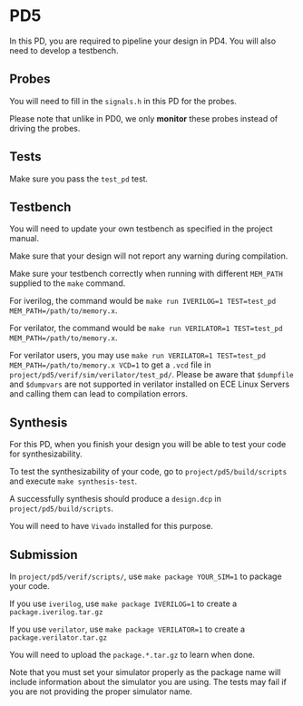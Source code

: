 # PD5

In this PD, you are required to pipeline your design in PD4.
You will also need to develop a testbench.

## Probes

You will need to fill in the `signals.h` in this PD for the probes.

Please note that unlike in PD0, we only **monitor** these probes instead of driving the probes.

## Tests

Make sure you pass the `test_pd` test.

## Testbench

You will need to update your own testbench as specified in the project manual.

Make sure that your design will not report any warning during compilation.

Make sure your testbench correctly when running with different `MEM_PATH` supplied to the `make` command.

For iverilog, the command would be `make run IVERILOG=1 TEST=test_pd MEM_PATH=/path/to/memory.x`.

For verilator, the command would be `make run VERILATOR=1 TEST=test_pd MEM_PATH=/path/to/memory.x`.

For verilator users, you may use `make run VERILATOR=1 TEST=test_pd MEM_PATH=/path/to/memory.x VCD=1` to get a `.vcd` file in `project/pd5/verif/sim/verilator/test_pd/`. 
Please be aware that `$dumpfile` and `$dumpvars` are not supported in verilator installed on ECE Linux Servers and calling them can lead to compilation errors.



## Synthesis

For this PD, when you finish your design you will be able to test your code for synthesizability.

To test the synthesizability of your code, go to `project/pd5/build/scripts` and execute `make synthesis-test`.

A successfully synthesis should produce a `design.dcp` in `project/pd5/build/scripts`.

You will need to have `Vivado` installed for this purpose.

## Submission

In `project/pd5/verif/scripts/`, use `make package YOUR_SIM=1` to package your code.

If you use `iverilog`, use `make package IVERILOG=1` to create a `package.iverilog.tar.gz`

If you use `verilator`, use `make package VERILATOR=1` to create a `package.verilator.tar.gz`

You will need to upload the `package.*.tar.gz` to learn when done.

Note that you must set your simulator properly as the package name will include
information about the simulator you are using.
The tests may fail if you are not providing the proper simulator name.

